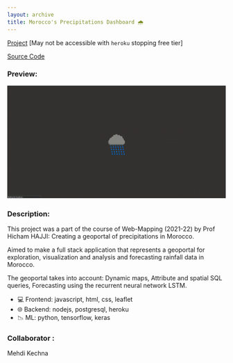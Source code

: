 ```yaml
---
layout: archive
title: Morocco's Precipitations Dashboard 🌧️
---
```


<!-- &nbsp; -->

<a href="https://precip-morocco.herokuapp.com/" target="_blank">Project</a> [May not be accessible with `heroku` stopping free tier]

<a href="https://github.com/ayoubft/wm-22-project" target="_blank">Source Code</a>

### Preview:

<center>
<img src="https://raw.githubusercontent.com/ayoubft/ayoubft.github.io/master/files/precip-morox5.gif">
</center>

### Description:

This project was a part of the course of Web-Mapping (2021-22) by Prof Hicham HAJJI: Creating a geoportal of precipitations in Morocco.

Aimed to make a full stack application that represents a geoportal for exploration, visualization and analysis and forecasting rainfall data in Morocco.

The geoportal takes into account: Dynamic maps, Attribute and spatial SQL queries, Forecasting using the recurrent neural network LSTM.

- 💻 Frontend: javascript, html, css, leaflet
- 🌐 Backend: nodejs, postgresql, heroku
- 📉 ML: python, tensorflow, keras

### Collaborator :

Mehdi Kechna
